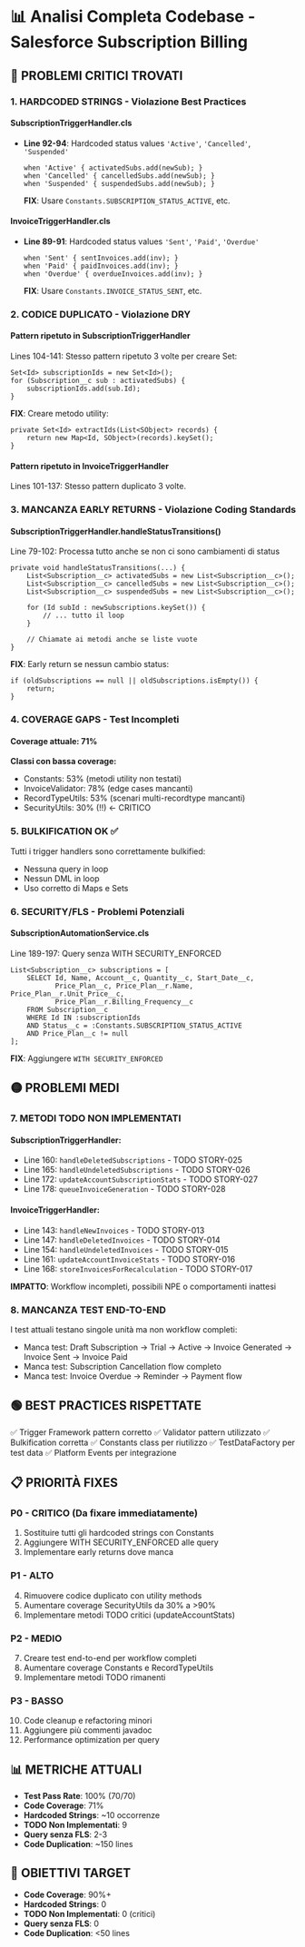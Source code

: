 # 📊 Analisi Completa Codebase - Salesforce Subscription Billing

## 🔴 PROBLEMI CRITICI TROVATI

### 1. **HARDCODED STRINGS - Violazione Best Practices**

#### SubscriptionTriggerHandler.cls
- **Line 92-94**: Hardcoded status values `'Active'`, `'Cancelled'`, `'Suspended'`
  ```apex
  when 'Active' { activatedSubs.add(newSub); }
  when 'Cancelled' { cancelledSubs.add(newSub); }
  when 'Suspended' { suspendedSubs.add(newSub); }
  ```
  **FIX**: Usare `Constants.SUBSCRIPTION_STATUS_ACTIVE`, etc.

#### InvoiceTriggerHandler.cls
- **Line 89-91**: Hardcoded status values `'Sent'`, `'Paid'`, `'Overdue'`
  ```apex
  when 'Sent' { sentInvoices.add(inv); }
  when 'Paid' { paidInvoices.add(inv); }
  when 'Overdue' { overdueInvoices.add(inv); }
  ```
  **FIX**: Usare `Constants.INVOICE_STATUS_SENT`, etc.

### 2. **CODICE DUPLICATO - Violazione DRY**

#### Pattern ripetuto in SubscriptionTriggerHandler
Lines 104-141: Stesso pattern ripetuto 3 volte per creare Set<Id>:
```apex
Set<Id> subscriptionIds = new Set<Id>();
for (Subscription__c sub : activatedSubs) {
    subscriptionIds.add(sub.Id);
}
```

**FIX**: Creare metodo utility:
```apex
private Set<Id> extractIds(List<SObject> records) {
    return new Map<Id, SObject>(records).keySet();
}
```

#### Pattern ripetuto in InvoiceTriggerHandler
Lines 101-137: Stesso pattern duplicato 3 volte.

### 3. **MANCANZA EARLY RETURNS - Violazione Coding Standards**

#### SubscriptionTriggerHandler.handleStatusTransitions()
Line 79-102: Processa tutto anche se non ci sono cambiamenti di status
```apex
private void handleStatusTransitions(...) {
    List<Subscription__c> activatedSubs = new List<Subscription__c>();
    List<Subscription__c> cancelledSubs = new List<Subscription__c>();
    List<Subscription__c> suspendedSubs = new List<Subscription__c>();

    for (Id subId : newSubscriptions.keySet()) {
        // ... tutto il loop
    }

    // Chiamate ai metodi anche se liste vuote
}
```

**FIX**: Early return se nessun cambio status:
```apex
if (oldSubscriptions == null || oldSubscriptions.isEmpty()) {
    return;
}
```

### 4. **COVERAGE GAPS - Test Incompleti**

#### Coverage attuale: 71%

**Classi con bassa coverage:**
- Constants: 53% (metodi utility non testati)
- InvoiceValidator: 78% (edge cases mancanti)
- RecordTypeUtils: 53% (scenari multi-recordtype mancanti)
- SecurityUtils: 30% (!!)  ← CRITICO

### 5. **BULKIFICATION OK** ✅

Tutti i trigger handlers sono correttamente bulkified:
- Nessuna query in loop
- Nessun DML in loop
- Uso corretto di Maps e Sets

### 6. **SECURITY/FLS - Problemi Potenziali**

#### SubscriptionAutomationService.cls
Line 189-197: Query senza WITH SECURITY_ENFORCED
```apex
List<Subscription__c> subscriptions = [
    SELECT Id, Name, Account__c, Quantity__c, Start_Date__c,
           Price_Plan__c, Price_Plan__r.Name, Price_Plan__r.Unit_Price__c,
           Price_Plan__r.Billing_Frequency__c
    FROM Subscription__c
    WHERE Id IN :subscriptionIds
    AND Status__c = :Constants.SUBSCRIPTION_STATUS_ACTIVE
    AND Price_Plan__c != null
];
```

**FIX**: Aggiungere `WITH SECURITY_ENFORCED`

## 🟡 PROBLEMI MEDI

### 7. **METODI TODO NON IMPLEMENTATI**

#### SubscriptionTriggerHandler:
- Line 160: `handleDeletedSubscriptions` - TODO STORY-025
- Line 165: `handleUndeletedSubscriptions` - TODO STORY-026
- Line 172: `updateAccountSubscriptionStats` - TODO STORY-027
- Line 178: `queueInvoiceGeneration` - TODO STORY-028

#### InvoiceTriggerHandler:
- Line 143: `handleNewInvoices` - TODO STORY-013
- Line 147: `handleDeletedInvoices` - TODO STORY-014
- Line 154: `handleUndeletedInvoices` - TODO STORY-015
- Line 161: `updateAccountInvoiceStats` - TODO STORY-016
- Line 168: `storeInvoicesForRecalculation` - TODO STORY-017

**IMPATTO**: Workflow incompleti, possibili NPE o comportamenti inattesi

### 8. **MANCANZA TEST END-TO-END**

I test attuali testano singole unità ma non workflow completi:
- Manca test: Draft Subscription → Trial → Active → Invoice Generated → Invoice Sent → Invoice Paid
- Manca test: Subscription Cancellation flow completo
- Manca test: Invoice Overdue → Reminder → Payment flow

## 🟢 BEST PRACTICES RISPETTATE

✅ Trigger Framework pattern corretto
✅ Validator pattern utilizzato
✅ Bulkification corretta
✅ Constants class per riutilizzo
✅ TestDataFactory per test data
✅ Platform Events per integrazione

## 📋 PRIORITÀ FIXES

### P0 - CRITICO (Da fixare immediatamente)
1. Sostituire tutti gli hardcoded strings con Constants
2. Aggiungere WITH SECURITY_ENFORCED alle query
3. Implementare early returns dove manca

### P1 - ALTO
4. Rimuovere codice duplicato con utility methods
5. Aumentare coverage SecurityUtils da 30% a >90%
6. Implementare metodi TODO critici (updateAccountStats)

### P2 - MEDIO
7. Creare test end-to-end per workflow completi
8. Aumentare coverage Constants e RecordTypeUtils
9. Implementare metodi TODO rimanenti

### P3 - BASSO
10. Code cleanup e refactoring minori
11. Aggiungere più commenti javadoc
12. Performance optimization per query

## 📊 METRICHE ATTUALI

- **Test Pass Rate**: 100% (70/70)
- **Code Coverage**: 71%
- **Hardcoded Strings**: ~10 occorrenze
- **TODO Non Implementati**: 9
- **Query senza FLS**: 2-3
- **Code Duplication**: ~150 lines

## 🎯 OBIETTIVI TARGET

- **Code Coverage**: 90%+
- **Hardcoded Strings**: 0
- **TODO Non Implementati**: 0 (critici)
- **Query senza FLS**: 0
- **Code Duplication**: <50 lines

